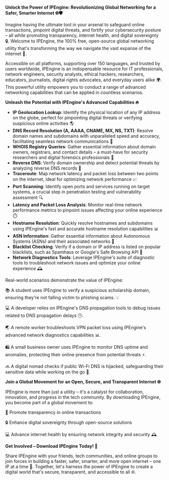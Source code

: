 **Unlock the Power of IPEngine: Revolutionizing Global Networking for a Safer, Smarter Internet 🌐🛡️**

Imagine having the ultimate tool in your arsenal to safeguard online transactions, pinpoint digital threats, and fortify your cybersecurity posture – all while promoting transparency, internet health, and digital sovereignty 🔒. Welcome to IPEngine, the 100% free, open-source global networking utility that's transforming the way we navigate the vast expanse of the internet 🚀.

Accessible on all platforms, supporting over 150 languages, and trusted by users worldwide, IPEngine is an indispensable resource for IT professionals, network engineers, security analysts, ethical hackers, researchers, educators, journalists, digital rights advocates, and everyday users alike 🌍. This powerful utility empowers you to conduct a range of advanced networking capabilities that can be applied in countless scenarios.

**Unleash the Potential with IPEngine's Advanced Capabilities 🔥**

*   **IP Geolocation Lookup**: Identify the physical location of any IP address on the globe, perfect for pinpointing digital threats or verifying suspicious online activities 🌎
*   **DNS Record Resolution (A, AAAA, CNAME, MX, NS, TXT)**: Resolve domain names and subdomains with unparalleled speed and accuracy, facilitating seamless network communications 📡
*   **WHOIS Registry Queries**: Gather essential information about domain owners, registrars, and contact details – a must-have for security researchers and digital forensics professionals 🔑
*   **Reverse DNS**: Verify domain ownership and detect potential threats by analyzing reverse DNS records 🚨
*   **Traceroute**: Map network latency and packet loss between two points on the internet, ideal for optimizing network performance 📈
*   **Port Scanning**: Identify open ports and services running on target systems, a crucial step in penetration testing and vulnerability assessment 🔍
*   **Latency and Packet Loss Analysis**: Monitor real-time network performance metrics to pinpoint issues affecting your online experience ⏱️
*   **Hostname Resolution**: Quickly resolve hostnames and subdomains using IPEngine's fast and accurate hostname resolution capabilities 📊
*   **ASN Information**: Gather essential information about Autonomous Systems (ASNs) and their associated networks 🔗
*   **Blacklist Checking**: Verify if a domain or IP address is listed on popular blacklists, such as Spamhaus or Google's Safe Browsing API 🔴
*   **Network Diagnostics Tools**: Leverage IPEngine's suite of diagnostic tools to troubleshoot network issues and optimize your online experience 🕰️

Real-world scenarios demonstrate the value of IPEngine:

📚 A student uses IPEngine to verify a suspicious scholarship domain, ensuring they're not falling victim to phishing scams. 💡

💻 A developer relies on IPEngine's DNS propagation tools to debug issues related to DNS propagation delays 🕒.

🌏 A remote worker troubleshoots VPN packet loss using IPEngine's advanced network diagnostics capabilities 📊.

🛍️ A small business owner uses IPEngine to monitor DNS uptime and anomalies, protecting their online presence from potential threats ⚡️.

🔜 A digital nomad checks if public Wi-Fi DNS is hijacked, safeguarding their sensitive data while working on the go 🔑.

**Join a Global Movement for an Open, Secure, and Transparent Internet 🌐**

IPEngine is more than just a utility – it's a catalyst for collaboration, innovation, and progress in the tech community. By downloading IPEngine, you become part of a global movement to:

💬 Promote transparency in online transactions

🔒 Enhance digital sovereignty through open-source solutions

💻 Advance internet health by ensuring network integrity and security 🕰️

**Get Involved – Download IPEngine Today! 🚀**

Share IPEngine with your friends, tech communities, and online groups to join forces in building a faster, safer, smarter, and more open internet – one IP at a time 🔗. Together, let's harness the power of IPEngine to create a digital world that's secure, transparent, and accessible to all 🌐.